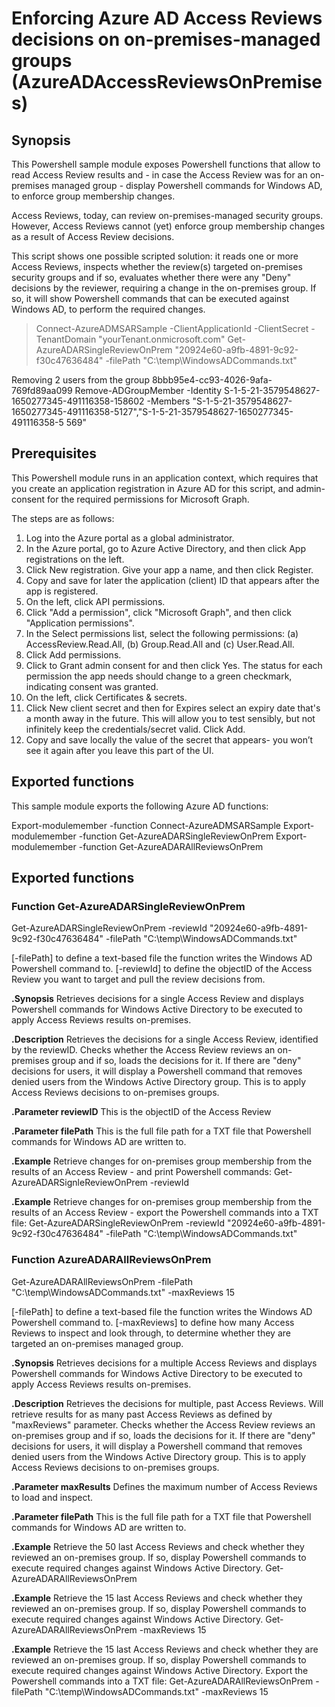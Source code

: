 # Enforcing Azure AD Access Reviews decisions on on-premises-managed groups (AzureADAccessReviewsOnPremises)
## Synopsis

This Powershell sample module exposes Powershell functions that allow to read Access Review results and - in case the Access Review was for an on-premises managed group - display Powershell commands for Windows AD, to enforce group membership changes.

Access Reviews, today, can review on-premises-managed security groups. However, Access Reviews cannot (yet) enforce group membership changes as a result of Access Review decisions. 

This script shows one possible scripted solution: it reads one or more Access Reviews, inspects whether the review(s) targeted on-premises security groups and if so, evaluates whether there were any "Deny" decisions by the reviewer, requiring a change in the on-premises group. If so, it will show Powershell commands that can be executed against Windows AD, to perform the required changes.

> Connect-AzureADMSARSample -ClientApplicationId <clientID> -ClientSecret <clientSecret> -TenantDomain "yourTenant.onmicrosoft.com"
> Get-AzureADARSingleReviewOnPrem "20924e60-a9fb-4891-9c92-f30c47636484" -filePath "C:\temp\WindowsADCommands.txt"
  
Removing 2 users from the group 8bbb95e4-cc93-4026-9afa-769fd89aa099
Remove-ADGroupMember -Identity S-1-5-21-3579548627-1650277345-491116358-158602 -Members "S-1-5-21-3579548627-1650277345-491116358-5127","S-1-5-21-3579548627-1650277345-491116358-5
569"


## Prerequisites
This Powershell module runs in an application context, which requires that you create an application registration in Azure AD for this script, and admin-consent for the required permissions for Microsoft Graph.

The steps are as follows:
1. Log into the Azure portal as a global administrator.
2. In the Azure portal, go to Azure Active Directory, and then click App registrations on the left.
3. Click New registration. Give your app a name, and then click Register.
4. Copy and save for later the application (client) ID that appears after the app is registered.
5. On the left, click API permissions.
6. Click "Add a permission", click "Microsoft Graph", and then click "Application permissions".
7. In the Select permissions list, select the following permissions: (a) AccessReview.Read.All, (b) Group.Read.All and (c) User.Read.All.
8. Click Add permissions.
9. Click to Grant admin consent for <your tenant> and then click Yes. The status for each permission the app needs should change to a green checkmark, indicating consent was granted.
10. On the left, click Certificates & secrets.
11. Click New client secret and then for Expires select an expiry date that's a month away in the future. This will allow you to test sensibly, but not infinitely keep the credentials/secret valid. Click Add.
12. Copy and save locally the value of the secret that appears- you won’t see it again after you leave this part of the UI.

## Exported functions

This sample module exports the following Azure AD functions:

Export-modulemember -function Connect-AzureADMSARSample
Export-modulemember -function Get-AzureADARSingleReviewOnPrem
Export-modulemember -function Get-AzureADARAllReviewsOnPrem

## Exported functions
### Function Get-AzureADARSingleReviewOnPrem

Get-AzureADARSingleReviewOnPrem -reviewId "20924e60-a9fb-4891-9c92-f30c47636484" -filePath "C:\temp\WindowsADCommands.txt"

[-filePath] to define a text-based file the function writes the Windows AD Powershell command to.
[-reviewId] to define the objectID of the Access Review you want to target and pull the review decisions from.

 **.Synopsis**
  Retrieves decisions for a single Access Review and displays Powershell commands for Windows Active Directory to be executed to apply Access Reviews results on-premises.

 **.Description**
  Retrieves the decisions for a single Access Review, identified by the reviewID. Checks whether the Access Review reviews an on-premises group and if so, loads the decisions for it. If there are "deny" decisions for users, it will display a Powershell command that removes denied users from the Windows Active Directory group. This is to apply Access Reviews decisions to on-premises groups.

 **.Parameter reviewID**
  This is the objectID of the Access Review

 **.Parameter filePath**
  This is the full file path for a TXT file that Powershell commands for Windows AD are written to.

 **.Example**
   Retrieve changes for on-premises group membership from the results of an Access Review - and print Powershell commands:
   Get-AzureADARSignleReviewOnPrem -reviewId 

 **.Example**
   Retrieve changes for on-premises group membership from the results of an Access Review - export the Powershell commands into a TXT file:
   Get-AzureADARSingleReviewOnPrem -reviewId "20924e60-a9fb-4891-9c92-f30c47636484" -filePath "C:\temp\WindowsADCommands.txt"



### Function AzureADARAllReviewsOnPrem

Get-AzureADARAllReviewsOnPrem -filePath "C:\temp\WindowsADCommands.txt" -maxReviews 15

[-filePath] to define a text-based file the function writes the Windows AD Powershell command to.
[-maxReviews] to define how many Access Reviews to inspect and look through, to determine whether they are targeted an on-premises managed group.

 **.Synopsis**
  Retrieves decisions for a multiple Access Reviews and displays Powershell commands for Windows Active Directory to be executed to apply Access Reviews results on-premises.

 **.Description**
  Retrieves the decisions for multiple, past Access Reviews. Will retrieve results for as many past Access Reviews as defined by "maxReviews" parameter. Checks whether the Access Review reviews an on-premises group and if so, loads the decisions for it. If there are "deny" decisions for users, it will display a Powershell command that removes denied users from the Windows Active Directory group. This is to apply Access Reviews decisions to on-premises groups.

 **.Parameter maxResults**
  Defines the maximum number of Access Reviews to load and inspect.

 **.Parameter filePath**
  This is the full file path for a TXT file that Powershell commands for Windows AD are written to.

 **.Example**
   Retrieve the 50 last Access Reviews and check whether they reviewed an on-premises group. If so, display Powershell commands to execute required changes against Windows Active Directory.
   Get-AzureADARAllReviewsOnPrem

 **.Example**
   Retrieve the 15 last Access Reviews and check whether they reviewed an on-premises group. If so, display Powershell commands to execute required changes against Windows Active Directory.
   Get-AzureADARAllReviewsOnPrem -maxReviews 15

 **.Example**
   Retrieve the 15 last Access Reviews and check whether they are reviewed an on-premises group. If so, display Powershell commands to execute required changes against Windows Active Directory. Export the Powershell commands into a TXT file:
   Get-AzureADARAllReviewsOnPrem -filePath "C:\temp\WindowsADCommands.txt" -maxReviews 15

